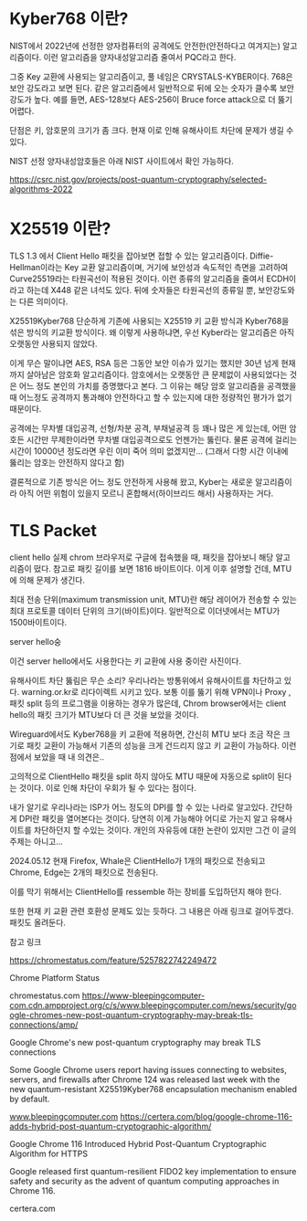 
# Kyber768 이란?
NIST에서 2022년에 선정한 양자컴퓨터의 공격에도 안전한(안전하다고 여겨지는) 알고리즘이다. 이런 알고리즘을 양자내성알고리즘 줄여서 PQC라고 한다.



그중 Key 교환에 사용되는 알고리즘이고, 풀 네임은 CRYSTALS-KYBER이다. 768은 보안 강도라고 보면 된다. 같은 알고리즘에서 일반적으로 뒤에 오는 숫자가 클수록 보안 강도가 높다. 예를 들면, AES-128보다 AES-256이 Bruce force attack으로 더 뚫기 어렵다.



단점은 키, 암호문의 크기가 좀 크다.  현재 이로 인해 유해사이트 차단에 문제가 생길 수 있다. 



NIST 선정 양자내성암호들은 아래 NIST 사이트에서 확인 가능하다.

https://csrc.nist.gov/projects/post-quantum-cryptography/selected-algorithms-2022

# X25519 이란?
TLS 1.3 에서 Client Hello 패킷을 잡아보면 접할 수 있는 알고리즘이다. Diffie-Hellman이라는 Key 교환 알고리즘이며, 거기에 보안성과 속도적인 측면을 고려하여 Curve25519라는 타원곡선이 적용된 것이다. 이런 종류의 알고리즘을 줄여서 ECDH이라고 하는데 X448 같은 녀석도 있다. 뒤에 숫자들은 타원곡선의 종류일 뿐, 보안강도와는 다른 의미이다.



X25519Kyber768
단순하게 기존에 사용되는 X25519 키 교환 방식과 Kyber768을 섞은 방식의 키교환 방식이다. 왜 이렇게 사용하냐면, 우선 Kyber라는 알고리즘은 아직 오랫동안 사용되지 않았다.



이게 무슨 말이냐면 AES, RSA 등은 그동안 보안 이슈가 있기는 했지만 30년 넘게 현재까지 살아남은 암호화 알고리즘이다. 암호에서는 오랫동안 큰 문제없이 사용되었다는 것은 어느 정도 본인의 가치를 증명했다고 본다. 그 이유는 해당 암호 알고리즘을 공격했을 때 어느정도 공격까지 통과해야 안전하다고 할 수 있는지에 대한 정량적인 평가가 없기 때문이다.



공격에는 무차별 대입공격, 선형/차분 공격, 부채널공격 등 꽤나 많은 게 있는데, 어떤 암호든 시간만 무제한이라면 무차별 대입공격으로도 언젠가는 뚫린다. 물론 공격에 걸리는 시간이 10000년 정도라면 우린 이미 죽어 의미 없겠지만... (그래서 다항 시간 이내에 뚫리는 암호는 안전하지 않다고 함)



결론적으로 기존 방식은 어느 정도 안전하게 사용해 왔고, Kyber는 새로운 알고리즘이라 아직 어떤 위험이 있을지 모르니 혼합해서(하이브리드 해서) 사용하자는 거다.



# TLS Packet

client hello
실제 chrom 브라우저로 구글에 접속했을 때, 패킷을 잡아보니 해당 알고리즘이 떴다. 참고로 패킷 길이를 보면 1816 바이트이다. 이게 이후 설명할 건데, MTU에 의해 문제가 생긴다.



최대 전송 단위(maximum transmission unit, MTU)란 해당 레이어가 전송할 수 있는 최대 프로토콜 데이터 단위의 크기(바이트)이다. 일반적으로 이더넷에서는 MTU가 1500바이트이다.




server hello숭


이건 server hello에서도 사용한다는 키 교환에 사용 중이란 사진이다.



유해사이트 차단 뚫림은 무슨 소리?
우리나라는 방통위에서 유해사이트를 차단하고 있다. warning.or.kr로 리다이렉트 시키고 있다. 보통 이를 뚫기 위해 VPN이나 Proxy , 패킷 split 등의 프로그램을 이용하는 경우가 많은데, Chrom browser에서는 client hello의 패킷 크기가 MTU보다 더 큰 것을 보았을 것이다.



Wireguard에서도 Kyber768을 키 교환에 적용하면, 간신히 MTU 보다 조금 작은 크기로 패킷 교환이 가능해서 기존의 성능을 크게 건드리지 않고 키 교환이 가능하다. 이런 점에서 보았을 때 내 의견은..



고의적으로 ClientHello 패킷을 split 하지 않아도 MTU 때문에 자동으로 split이 된다는 것이다. 이로 인해 차단이 우회가 될 수 있다는 점이다.



내가 알기로 우리나라는 ISP가 어느 정도의 DPI를 할 수 있는 나라로 알고있다. 간단하게 DPI란 패킷을 열어본다는 것이다. 당연히 이게 가능해야 어디로 가는지 알고 유해사이트를 차단하던지 할 수있는 것이다. 개인의 자유등에 대한 논란이 있지만 그건 이 글의 주제는 아니고...



2024.05.12 현재 Firefox, Whale은 ClientHello가 1개의 패킷으로 전송되고 Chrome, Edge는 2개의 패킷으로 전송된다.



이를 막기 위해서는 ClientHello를 ressemble 하는 장비를 도입하던지 해야 한다.



또한 현재 키 교환 관련 호환성 문제도 있는 듯하다. 그 내용은 아래 링크로 걸어두겠다. 패킷도 올려둔다.



참고 링크

https://chromestatus.com/feature/5257822742249472


Chrome Platform Status



chromestatus.com
https://www-bleepingcomputer-com.cdn.ampproject.org/c/s/www.bleepingcomputer.com/news/security/google-chromes-new-post-quantum-cryptography-may-break-tls-connections/amp/


Google Chrome's new post-quantum cryptography may break TLS connections

Some ​Google Chrome users report having issues connecting to websites, servers, and firewalls after Chrome 124 was released last week with the new quantum-resistant X25519Kyber768 encapsulation mechanism enabled by default.

www.bleepingcomputer.com
https://certera.com/blog/google-chrome-116-adds-hybrid-post-quantum-cryptographic-algorithm/


Google Chrome 116 Introduced Hybrid Post-Quantum Cryptographic Algorithm for HTTPS

Google released first quantum-resilient FIDO2 key implementation to ensure safety and security as the advent of quantum computing approaches in Chrome 116.

certera.com


